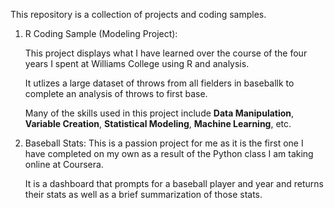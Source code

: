This repository is a collection of projects and coding samples.

1. R Coding Sample (Modeling Project):
   
     This project displays what I have learned over the course of the four years I spent at Williams College using R and analysis.
    
     It utlizes a large dataset of throws from all fielders in baseballk to complete an analysis of throws to first base.
   
     Many of the skills used in this project include **Data Manipulation**, **Variable Creation**, **Statistical Modeling**, **Machine Learning**, etc.
   

3. Baseball Stats:
     This is a passion project for me as it is the first one I have completed on my own as a result of the Python class I am taking online at Coursera.
   
     It is a dashboard that prompts for a baseball player and year and returns their stats as well as a brief summarization of those stats.
   
